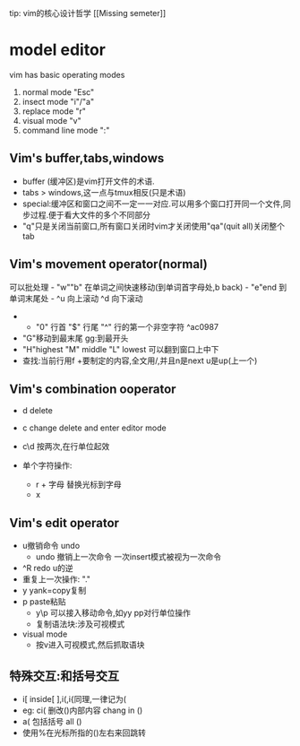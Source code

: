 tip: vim的核心设计哲学 [[Missing semeter]]
# model editor
vim has basic operating modes
1. normal mode "Esc"
2. insect mode "i"/"a"
3. replace mode "r"
4. visual mode "v"
5. command line mode ":"

## Vim's buffer,tabs,windows
- buffer (缓冲区)是vim打开文件的术语.
- tabs > windows,这一点与tmux相反(只是术语)
- special:缓冲区和窗口之间不一定一一对应.可以用多个窗口打开同一个文件,同步过程.便于看大文件的多个不同部分
- "q"只是关闭当前窗口,所有窗口关闭时vim才关闭使用"qa"(quit all)关闭整个tab
## Vim's movement operator(normal)
可以批处理
	- "w""b" 在单词之间快速移动(到单词首字母处,b back)
	- "e"end 到单词末尾处
	- ^u 向上滚动 ^d 向下滚动
- - "0" 行首 "$" 行尾 "^" 行的第一个非空字符 ^ac0987
- "G"移动到最末尾 gg:到最开头
- "H"highest "M" middle "L" lowest 可以翻到窗口上中下
- 查找:当前行用f +要制定的内容,全文用/,并且n是next u是up(上一个)
## Vim's combination ooperator
- d delete
- c change delete and enter editor mode
- c\d 按两次,在行单位起效

- 单个字符操作:
	- r + 字母 替换光标到字母
	- x
## Vim's edit operator
- u撤销命令 undo
	- undo 撤销上一次命令 一次insert模式被视为一次命令
- ^R redo u的逆
- 重复上一次操作: "."
- y yank=copy复制
- p paste粘贴
	- y\p 可以接入移动命令,如yy pp对行单位操作
	- 复制语法块:涉及可视模式
- visual mode
	- 按v进入可视模式,然后抓取语块
## 特殊交互:和括号交互
- i\[ inside\[ ],i(,i{同理,一律记为(
- eg: ci( 删改()内部内容 chang in ()
- a( 包括括号 all ()
- 使用%在光标所指的()左右来回跳转